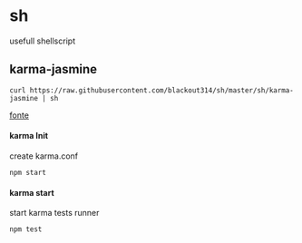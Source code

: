 # sh

usefull shellscript

## karma-jasmine

```
curl https://raw.githubusercontent.com/blackout314/sh/master/sh/karma-jasmine | sh
```
[fonte](http://www.bradoncode.com/blog/2015/02/27/karma-tutorial/)

#### karma Init

create karma.conf

```
npm start 
```

#### karma start

start karma tests runner

```
npm test
```

